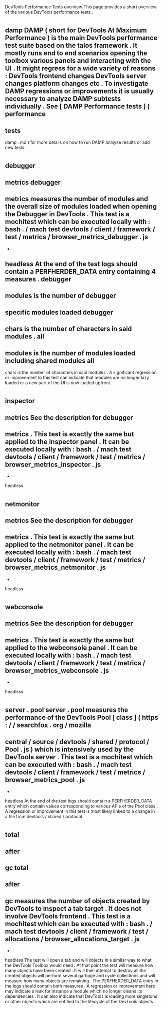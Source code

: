 #
DevTools
Performance
Tests
overview
This
page
provides
a
short
overview
of
the
various
DevTools
performance
tests
.
#
#
damp
DAMP
(
short
for
DevTools
At
Maximum
Performance
)
is
the
main
DevTools
performance
test
suite
based
on
the
talos
framework
.
It
mostly
runs
end
to
end
scenarios
opening
the
toolbox
various
panels
and
interacting
with
the
UI
.
It
might
regress
for
a
wide
variety
of
reasons
:
DevTools
frontend
changes
DevTools
server
changes
platform
changes
etc
.
To
investigate
DAMP
regressions
or
improvements
it
is
usually
necessary
to
analyze
DAMP
subtests
individually
.
See
[
DAMP
Performance
tests
]
(
performance
-
tests
-
damp
.
md
)
for
more
details
on
how
to
run
DAMP
analyze
results
or
add
new
tests
.
#
#
debugger
-
metrics
debugger
-
metrics
measures
the
number
of
modules
and
the
overall
size
of
modules
loaded
when
opening
the
Debugger
in
DevTools
.
This
test
is
a
mochitest
which
can
be
executed
locally
with
:
bash
.
/
mach
test
devtools
/
client
/
framework
/
test
/
metrics
/
browser_metrics_debugger
.
js
-
-
headless
At
the
end
of
the
test
logs
should
contain
a
PERFHERDER_DATA
entry
containing
4
measures
.
debugger
-
modules
is
the
number
of
debugger
-
specific
modules
loaded
debugger
-
chars
is
the
number
of
characters
in
said
modules
.
all
-
modules
is
the
number
of
modules
loaded
including
shared
modules
all
-
chars
is
the
number
of
characters
in
said
modules
.
A
significant
regression
or
improvement
to
this
test
can
indicate
that
modules
are
no
longer
lazy
loaded
or
a
new
part
of
the
UI
is
now
loaded
upfront
.
#
#
inspector
-
metrics
See
the
description
for
debugger
-
metrics
.
This
test
is
exactly
the
same
but
applied
to
the
inspector
panel
.
It
can
be
executed
locally
with
:
bash
.
/
mach
test
devtools
/
client
/
framework
/
test
/
metrics
/
browser_metrics_inspector
.
js
-
-
headless
#
#
netmonitor
-
metrics
See
the
description
for
debugger
-
metrics
.
This
test
is
exactly
the
same
but
applied
to
the
netmonitor
panel
.
It
can
be
executed
locally
with
:
bash
.
/
mach
test
devtools
/
client
/
framework
/
test
/
metrics
/
browser_metrics_netmonitor
.
js
-
-
headless
#
#
webconsole
-
metrics
See
the
description
for
debugger
-
metrics
.
This
test
is
exactly
the
same
but
applied
to
the
webconsole
panel
.
It
can
be
executed
locally
with
:
bash
.
/
mach
test
devtools
/
client
/
framework
/
test
/
metrics
/
browser_metrics_webconsole
.
js
-
-
headless
#
#
server
.
pool
server
.
pool
measures
the
performance
of
the
DevTools
Pool
[
class
]
(
https
:
/
/
searchfox
.
org
/
mozilla
-
central
/
source
/
devtools
/
shared
/
protocol
/
Pool
.
js
)
which
is
intensively
used
by
the
DevTools
server
.
This
test
is
a
mochitest
which
can
be
executed
with
:
bash
.
/
mach
test
devtools
/
client
/
framework
/
test
/
metrics
/
browser_metrics_pool
.
js
-
-
headless
At
the
end
of
the
test
logs
should
contain
a
PERFHERDER_DATA
entry
which
contain
values
corresponding
to
various
APIs
of
the
Pool
class
.
A
regression
or
improvement
in
this
test
is
most
likely
linked
to
a
change
in
a
file
from
devtools
/
shared
/
protocol
.
#
#
total
-
after
-
gc
total
-
after
-
gc
measures
the
number
of
objects
created
by
DevTools
to
inspect
a
tab
target
.
It
does
not
involve
DevTools
frontend
.
This
test
is
a
mochitest
which
can
be
executed
with
:
bash
.
/
mach
test
devtools
/
client
/
framework
/
test
/
allocations
/
browser_allocations_target
.
js
-
-
headless
The
test
will
open
a
tab
and
will
objects
in
a
similar
way
to
what
the
DevTools
Toolbox
would
need
.
At
that
point
the
test
will
measure
how
many
objects
have
been
created
.
It
will
then
attempt
to
destroy
all
the
created
objects
will
perform
several
garbage
and
cycle
collections
and
will
measure
how
many
objects
are
remaining
.
The
PERFHERDER_DATA
entry
in
the
logs
should
contain
both
measures
.
A
regression
or
improvement
here
may
indicate
a
leak
for
instance
a
module
which
no
longer
cleans
its
dependencies
.
It
can
also
indicate
that
DevTools
is
loading
more
singletons
or
other
objects
which
are
not
tied
to
the
lifecycle
of
the
DevTools
objects
.
